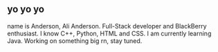 ## yo yo yo

<!--
**AliAnderson82/AliAnderson82** is a ✨ _special_ ✨ repository because its `README.md` (this file) appears on your GitHub profile.

Here are some ideas to get you started:

- 🔭 I’m currently working on ...
- 🌱 I’m currently learning ...
- 👯 I’m looking to collaborate on ...
- 🤔 I’m looking for help with ...
- 💬 Ask me about ...
- 📫 How to reach me: ...
- 😄 Pronouns: ...
- ⚡ Fun fact: ...
-->
name is Anderson, Ali Anderson. Full-Stack developer and BlackBerry enthusiast. I know C++, Python, HTML and CSS. I am currently learning Java. Working on something big rn, stay tuned.
